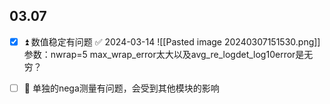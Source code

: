 ## 03.07
- [x] ⏫ 数值稳定有问题 ✅ 2024-03-14
![[Pasted image 20240307151530.png]]
参数：nwrap=5
max_wrap_error太大以及avg_re_logdet_log10error是无穷？

- [ ] 🔼 单独的nega测量有问题，会受到其他模块的影响
